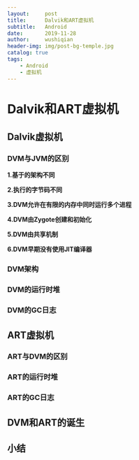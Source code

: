 ```yaml
---
layout:     post
title:      Dalvik和ART虚拟机
subtitle:   Android
date:       2019-11-28
author:     wushiqian
header-img: img/post-bg-temple.jpg
catalog: true
tags:
    - Android
    - 虚拟机
---
```


# Dalvik和ART虚拟机

## Dalvik虚拟机

### DVM与JVM的区别

**1.基于的架构不同**

**2.执行的字节码不同**

**3.DVM允许在有限的内存中同时运行多个进程**

**4.DVM由Zygote创建和初始化**

**5.DVM由共享机制**

**6.DVM早期没有使用JIT编译器**

### DVM架构

### DVM的运行时堆

### DVM的GC日志

## ART虚拟机

### ART与DVM的区别

### ART的运行时堆

### ART的GC日志

## DVM和ART的诞生

## 小结